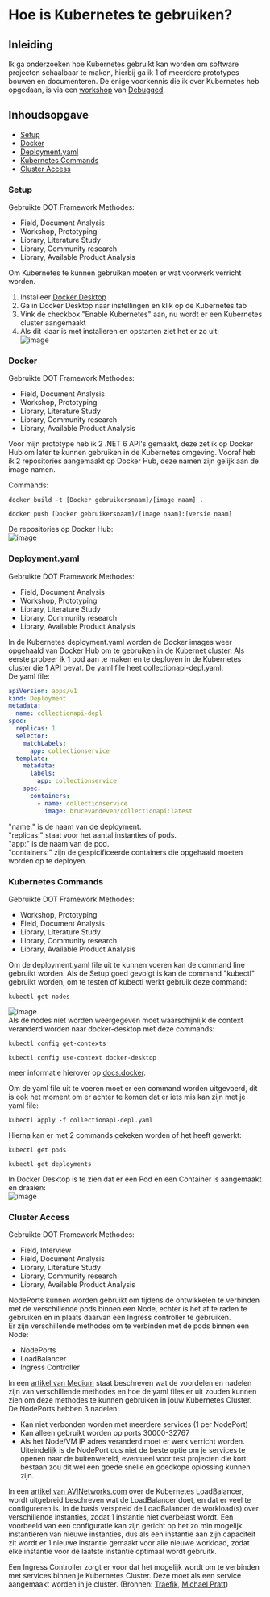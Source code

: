 # Hoe is Kubernetes te gebruiken?

## Inleiding
Ik ga onderzoeken hoe Kubernetes gebruikt kan worden om software projecten schaalbaar te maken, hierbij ga ik 1 of meerdere prototypes bouwen en documenteren. De enige voorkennis die ik over Kubernetes heb opgedaan, is via een [workshop](https://github.com/debugged/workshops) van [Debugged](https://debugged.nl/?gclid=CjwKCAiApvebBhAvEiwAe7mHSN7ONtGM5xsVN1K8ZzEnTrDmJjKs69b7Fgj6jzaR5KVz__UMxisU9RoCQ9wQAvD_BwE).

## Inhoudsopgave
- [Setup](https://github.com/BrucevandeVen/Kubernetes/blob/main/Hoe%20is%20Kubernetes%20te%20gebruiken%3F.md#setup)
- [Docker](https://github.com/BrucevandeVen/Kubernetes/blob/main/Hoe%20is%20Kubernetes%20te%20gebruiken%3F.md#docker)
- [Deployment.yaml](https://github.com/BrucevandeVen/Kubernetes/blob/main/Hoe%20is%20Kubernetes%20te%20gebruiken%3F.md#deploymentyaml)
- [Kubernetes Commands](https://github.com/BrucevandeVen/Kubernetes/blob/main/Hoe%20is%20Kubernetes%20te%20gebruiken%3F.md#kubernetes-commands)
- [Cluster Access](https://github.com/BrucevandeVen/Kubernetes/edit/main/Hoe%20is%20Kubernetes%20te%20gebruiken%3F.md#cluster-access)

### Setup  
Gebruikte DOT Framework Methodes:
- Field, Document Analysis
- Workshop, Prototyping
- Library, Literature Study
- Library, Community research
- Library, Available Product Analysis  
  
Om Kubernetes te kunnen gebruiken moeten er wat voorwerk verricht worden.  
1. Installeer [Docker Desktop](https://docs.docker.com/desktop/install/windows-install/)
2. Ga in Docker Desktop naar instellingen en klik op de Kubernetes tab
3. Vink de checkbox "Enable Kubernetes" aan, nu wordt er een Kubernetes cluster aangemaakt
4. Als dit klaar is met installeren en opstarten ziet het er zo uit:  
![image](https://user-images.githubusercontent.com/58031089/203558343-d999734b-4376-4e1a-af8d-eb8cb7734761.png)

### Docker  
Gebruikte DOT Framework Methodes:
- Field, Document Analysis
- Workshop, Prototyping
- Library, Literature Study
- Library, Community research
- Library, Available Product Analysis  
  
Voor mijn prototype heb ik 2 .NET 6 API's gemaakt, deze zet ik op Docker Hub om later te kunnen gebruiken in de Kubernetes omgeving. Vooraf heb ik 2 repositories aangemaakt op Docker Hub, deze namen zijn gelijk aan de image namen.  
  
Commands:  
```
docker build -t [Docker gebruikersnaam]/[image naam] .
```
```
docker push [Docker gebruikersnaam]/[image naam]:[versie naam]
```
De repositories op Docker Hub:  
![image](https://user-images.githubusercontent.com/58031089/203558722-360224cd-8a60-4762-9b50-d92d75bf7dff.png)

### Deployment.yaml  
Gebruikte DOT Framework Methodes:
- Field, Document Analysis
- Workshop, Prototyping
- Library, Literature Study
- Library, Community research
- Library, Available Product Analysis  
  
In de Kubernetes deployment.yaml worden de Docker images weer opgehaald van Docker Hub om te gebruiken in de Kubernet cluster. Als eerste probeer ik 1 pod aan te maken en te deployen in de Kubernetes cluster die 1 API bevat. De yaml file heet collectionapi-depl.yaml.  
De yaml file:  
```yaml
apiVersion: apps/v1
kind: Deployment
metadata:
  name: collectionapi-depl
spec:
  replicas: 1
  selector:
    matchLabels:
      app: collectionservice
  template:
    metadata:
      labels:
        app: collectionservice
    spec:
      containers:
        - name: collectionservice
          image: brucevandeven/collectionapi:latest
```
"name:" is de naam van de deployment.  
"replicas:" staat voor het aantal instanties of pods.  
"app:" is de naam van de pod.  
"containers:" zijn de gespicificeerde containers die opgehaald moeten worden op te deployen.  

### Kubernetes Commands  
Gebruikte DOT Framework Methodes:
- Workshop, Prototyping
- Field, Document Analysis
- Library, Literature Study
- Library, Community research
- Library, Available Product Analysis  
  
Om de deployment.yaml file uit te kunnen voeren kan de command line gebruikt worden. Als de Setup goed gevolgt is kan de command "kubectl" gebruikt worden, om te testen of kubectl werkt gebruik deze command:  
```
kubectl get nodes
```
![image](https://user-images.githubusercontent.com/58031089/203567294-75874dd5-7472-4593-bba2-f78269fe8cf1.png)  
Als de nodes niet worden weergegeven moet waarschijnlijk de context veranderd worden naar docker-desktop met deze commands:  
```
kubectl config get-contexts
```
```
kubectl config use-context docker-desktop
```
meer informatie hierover op [docs.docker](https://docs.docker.com/desktop/kubernetes/#use-the-kubectl-command).  
  
Om de yaml file uit te voeren moet er een command worden uitgevoerd, dit is ook het moment om er achter te komen dat er iets mis kan zijn met je yaml file:  
```
kubectl apply -f collectionapi-depl.yaml
```
Hierna kan er met 2 commands gekeken worden of het heeft gewerkt:  
```
kubectl get pods
```
```
kubectl get deployments
```
In Docker Desktop is te zien dat er een Pod en een Container is aangemaakt en draaien:  
![image](https://user-images.githubusercontent.com/58031089/203575327-7bd8b1e8-2afb-4c52-8c24-465902f84049.png)  

### Cluster Access
Gebruikte DOT Framework Methodes:  
- Field, Interview
- Field, Document Analysis
- Library, Literature Study
- Library, Community research
- Library, Available Product Analysis  
  
NodePorts kunnen worden gebruikt om tijdens de ontwikkelen te verbinden met de verschillende pods binnen een Node, echter is het af te raden te gebruiken en in plaats daarvan een Ingress controller te gebruiken.  
Er zijn verschillende methodes om te verbinden met de pods binnen een Node:  
- NodePorts
- LoadBalancer
- Ingress Controller  
  
In een [artikel van Medium](https://medium.com/google-cloud/kubernetes-nodeport-vs-loadbalancer-vs-ingress-when-should-i-use-what-922f010849e0) staat beschreven wat de voordelen en nadelen zijn van verschillende methodes en hoe de yaml files er uit zouden kunnen zien om deze methodes te kunnen gebruiken in jouw Kubernetes Cluster.  
De NodePorts hebben 3 nadelen:  
- Kan niet verbonden worden met meerdere services (1 per NodePort)
- Kan alleen gebruikt worden op ports 30000-32767
- Als het Node/VM IP adres veranderd moet er werk verricht worden.  
Uiteindelijk is de NodePort dus niet de beste optie om je services te openen naar de buitenwereld, eventueel voor test projecten die kort bestaan zou dit wel een goede snelle en goedkope oplossing kunnen zijn.  
  
In een [artikel van AVINetworks.com](https://avinetworks.com/glossary/kubernetes-load-balancer/#:~:text=The%20Kubernetes%20load%20balancer%20sends,such%20as%20in%20hosted%20environments.) over de Kubernetes LoadBalancer, wordt uitgebreid beschreven wat de LoadBalancer doet, en dat er veel te configureren is. In de basis verspreid de LoadBalancer de workload(s) over verschillende instanties, zodat 1 instantie niet overbelast wordt. Een voorbeeld van een configuratie kan zijn gericht op het zo min mogelijk instantiëren van nieuwe instanties, dus als een instantie aan zijn capaciteit zit wordt er 1 nieuwe instantie gemaakt voor alle nieuwe workload, zodat elke instantie voor de laatste instantie optimaal wordt gebruitk.

Een Ingress Controller zorgt er voor dat het mogelijk wordt om te verbinden met services binnen je Kubernetes Cluster. Deze moet als een service aangemaakt worden in je cluster. (Bronnen: [Traefik](https://traefik.io/glossary/kubernetes-ingress-and-ingress-controller-101/), [Michael Pratt](https://www.baeldung.com/ops/kubernetes-ingress-vs-load-balancer#:~:text=While%20ingresses%20and%20load%20balancers,route%20to%20a%20single%20service.))
